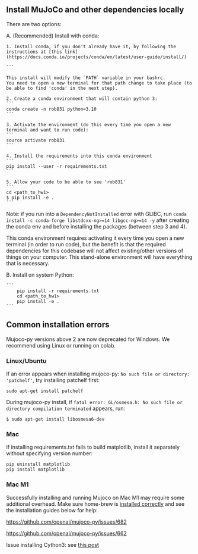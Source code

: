 ## Install MuJoCo and other dependencies locally

There are two options:

A. (Recommended) Install with conda:

	1. Install conda, if you don't already have it, by following the instructions at [this link](https://docs.conda.io/projects/conda/en/latest/user-guide/install/)

	```

	This install will modify the `PATH` variable in your bashrc.
	You need to open a new terminal for that path change to take place (to be able to find 'conda' in the next step).

	2. Create a conda environment that will contain python 3:
	```
	conda create -n rob831 python=3.10
	```

	3. Activate the environment (do this every time you open a new terminal and want to run code):
	```
	source activate rob831
	```

	4. Install the requirements into this conda environment
	```
	pip install --user -r requirements.txt
	```

	5. Allow your code to be able to see 'rob831'
	```
	cd <path_to_hw1>
	$ pip install -e .
	```
Note: if you run into a `DependencyNotInstalled` error with GLIBC, run `conda install -c conda-forge libstdcxx-ng>=14 libgcc-ng>=14 -y` after creating the conda env and before installing the packages (between step 3 and 4).

This conda environment requires activating it every time you open a new terminal (in order to run code), but the benefit is that the required dependencies for this codebase will not affect existing/other versions of things on your computer. This stand-alone environment will have everything that is necessary.


B. Install on system Python:

	```
		pip install -r requirements.txt 
	   	cd <path_to_hw1> 
	   	pip install -e .
	```

## Common installation errors
Mujoco-py versions above 2 are now deprecated for Windows. We recommend using Linux or running on colab.

### Linux/Ubuntu
If an error appears when installing mujoco-py: `No such file or directory: 'patchelf'`, try installing patchelf first:

```
sudo apt-get install patchelf
```

During mujoco-py install, if `fatal error: GL/osmesa.h: No such file or directory compilation terminated` appears, run:

```
$ sudo apt-get install libosmesa6-dev
```

### Mac
If installing requirements.txt fails to build matplotlib, install it separately without specifying version number:
```
pip uninstall matplotlib
pip install matplotlib
```

### Mac M1
Successfully installing and running Mujoco on Mac M1 may require some additional overhead. Make sure home-brew is [installed correctly](https://blog.smittytone.net/2021/02/07/how-to-migrate-to-native-homebrew-on-an-m1-mac/) and see the installation guides below for help:

https://github.com/openai/mujoco-py/issues/682

https://github.com/openai/mujoco-py/issues/662

Issue installing Cython3: see [this post](https://github.com/openai/mujoco-py/issues/773)